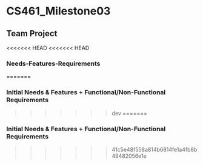 # CS461_Milestone03
## Team Project
<<<<<<< HEAD
<<<<<<< HEAD
### Needs-Features-Requirements
=======
### Initial Needs & Features + Functional/Non-Functional Requirements
>>>>>>> dev
=======
### Initial Needs & Features + Functional/Non-Functional Requirements
>>>>>>> 41c5e48f558a814b6814fe1a4fb8b49482056e1e
